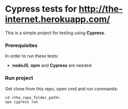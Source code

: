 # Cypress tests for http://the-internet.herokuapp.com/
This is a simple project for testing using **Cypress**.

### Prerequisites
In order to run these tests:
  - **nodeJS**, **npm** and **Cypress** are needed

### Run project
Get clone from this repo, open cmd and run commands:
```
cd <the_repo_folder_path>
npx cypress run
```